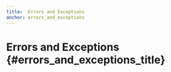 ```yaml
---
title:  Errors and Exceptions
anchor: errors_and_exceptions
---
```


# Errors and Exceptions {#errors_and_exceptions_title}
